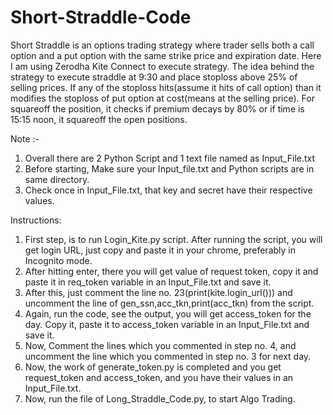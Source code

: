 # Short-Straddle-Code
Short Straddle is an options trading strategy where trader sells both a call option and a put option with the same strike price and expiration date. 
Here I am using Zerodha Kite Connect to execute strategy. The idea behind the strategy to execute straddle at 9:30 and place stoploss above 25% of selling prices. If any of the stoploss hits(assume it hits of call option) than it modifies the stoploss of put option at cost(means at the selling price). For squareoff the position, it checks if premium decays by 80% or if time is 15:15 noon, it squareoff the open positions.

Note :- 
1) Overall there are 2 Python Script and 1 text file named as Input_File.txt
2) Before starting, Make sure your Input_file.txt and Python scripts are in same directory.
3) Check once in Input_File.txt, that key and secret have their respective values. 


Instructions:

1) First step, is to run Login_Kite.py script. After running the script, you will get login URL, just copy and paste it in your chrome, preferably in Incognito mode.
2) After hitting enter, there you will get value of request token, copy it and paste it in req_token variable in an Input_File.txt and save it.
3) After this, just comment the line no. 23(print(kite.login_url())) and uncomment the line of gen_ssn,acc_tkn,print(acc_tkn) from the script.
4) Again, run the code, see the output, you will get access_token for the day. Copy it, paste it to access_token variable in an Input_File.txt and save it.
5) Now, Comment the lines which you commented in step no. 4, and uncomment the line which you commented in step no. 3 for next day.
6) Now, the work of generate_token.py is completed and you get request_token and access_token, and you have their values in an Input_File.txt.
7) Now, run the file of Long_Straddle_Code.py, to start Algo Trading.

